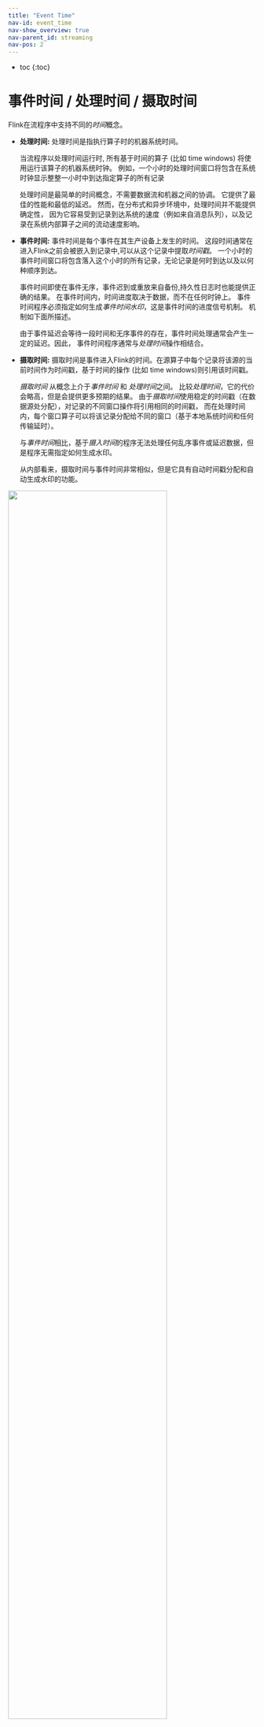 ```yaml
---
title: "Event Time"
nav-id: event_time
nav-show_overview: true
nav-parent_id: streaming
nav-pos: 2
---
```

<!--
Licensed to the Apache Software Foundation (ASF) under one
or more contributor license agreements.  See the NOTICE file
distributed with this work for additional information
regarding copyright ownership.  The ASF licenses this file
to you under the Apache License, Version 2.0 (the
"License"); you may not use this file except in compliance
with the License.  You may obtain a copy of the License at

  http://www.apache.org/licenses/LICENSE-2.0

Unless required by applicable law or agreed to in writing,
software distributed under the License is distributed on an
"AS IS" BASIS, WITHOUT WARRANTIES OR CONDITIONS OF ANY
KIND, either express or implied.  See the License for the
specific language governing permissions and limitations
under the License.
-->

* toc
{:toc}

# 事件时间 / 处理时间 / 摄取时间

Flink在流程序中支持不同的*时间*概念。

- **处理时间:** 处理时间是指执行算子时的机器系统时间。

    当流程序以处理时间运行时, 所有基于时间的算子 (比如 time windows) 将使用运行该算子的机器系统时钟。 
    例如，一个小时的处理时间窗口将包含在系统时钟显示整整一小时中到达指定算子的所有记录

    处理时间是最简单的时间概念，不需要数据流和机器之间的协调。 它提供了最佳的性能和最低的延迟。
    然而，在分布式和异步环境中，处理时间并不能提供确定性，
    因为它容易受到记录到达系统的速度（例如来自消息队列），以及记录在系统内部算子之间的流动速度影响。

- **事件时间:** 事件时间是每个事件在其生产设备上发生的时间。
    这段时间通常在进入Flink之前会被嵌入到记录中,可以从这个记录中提取*时间戳*。
    一个小时的事件时间窗口将包含落入这个小时的所有记录，无论记录是何时到达以及以何种顺序到达。

    事件时间即使在事件无序，事件迟到或重放来自备份,持久性日志时也能提供正确的结果。
    在事件时间内，时间进度取决于数据，而不在任何时钟上。
    事件时间程序必须指定如何生成*事件时间水印*，这是事件时间的进度信号机制。 
    机制如下面所描述。

    由于事件延迟会等待一段时间和无序事件的存在，事件时间处理通常会产生一定的延迟。因此，
    事件时间程序通常与*处理时间*操作相结合。

- **摄取时间:** 摄取时间是事件进入Flink的时间。在源算子中每个记录将该源的当前时间作为时间戳，基于时间的操作 (比如 time windows)则引用该时间戳。

     *摄取时间* 从概念上介于*事件时间* 和 *处理时间*之间。
    比较*处理时间*，它的代价会略高，但是会提供更多预期的结果。
    由于*摄取时间*使用稳定的时间戳（在数据源处分配），对记录的不同窗口操作将引用相同的时间戳，
    而在处理时间内，每个窗口算子可以将该记录分配给不同的窗口（基于本地系统时间和任何传输延时）。

    与*事件时间*相比，基于*摄入时间*的程序无法处理任何乱序事件或延迟数据，但是程序无需指定如何生成水印。

    从内部看来，摄取时间与事件时间非常相似，但是它具有自动时间戳分配和自动生成水印的功能。

<img src="{{ site.baseurl }}/fig/times_clocks.svg" class="center" width="80%" />


### 设置时间特征

Flink DataStream程序首先会设置*时间特征*。
这个设定定义了数据源的行为方式(例如, 是否分配时间戳), 以及时间应该被窗口算子使用的概念就像 `KeyedStream.timeWindow(Time.seconds(30))`.

以下例子展示了一个Flink程序，用于聚合每小时时间窗口中的事件。窗口的行为适应了时间特征。

<div class="codetabs" markdown="1">
<div data-lang="java" markdown="1">
{% highlight java %}
final StreamExecutionEnvironment env = StreamExecutionEnvironment.getExecutionEnvironment();

env.setStreamTimeCharacteristic(TimeCharacteristic.ProcessingTime);

// alternatively:
// env.setStreamTimeCharacteristic(TimeCharacteristic.IngestionTime);
// env.setStreamTimeCharacteristic(TimeCharacteristic.EventTime);

DataStream<MyEvent> stream = env.addSource(new FlinkKafkaConsumer09<MyEvent>(topic, schema, props));

stream
    .keyBy( (event) -> event.getUser() )
    .timeWindow(Time.hours(1))
    .reduce( (a, b) -> a.add(b) )
    .addSink(...);
{% endhighlight %}
</div>
<div data-lang="scala" markdown="1">
{% highlight scala %}
val env = StreamExecutionEnvironment.getExecutionEnvironment

env.setStreamTimeCharacteristic(TimeCharacteristic.ProcessingTime)

// alternatively:
// env.setStreamTimeCharacteristic(TimeCharacteristic.IngestionTime)
// env.setStreamTimeCharacteristic(TimeCharacteristic.EventTime)

val stream: DataStream[MyEvent] = env.addSource(new FlinkKafkaConsumer09[MyEvent](topic, schema, props))

stream
    .keyBy( _.getUser )
    .timeWindow(Time.hours(1))
    .reduce( (a, b) => a.add(b) )
    .addSink(...)
{% endhighlight %}
</div>
</div>


注意，为了在*事件时间*中运行此示例，该程序需要使用直接定义事件时间，并自己发出水印的数据源，
或者程序必须在数据源接入后注入*时间戳分配 & 水印生成*。
这些功能描述了如何访问事件时间戳，以及事件流显示的乱序程度。


以下部分描述*时间戳*和*水印*背后的一般机制。
关于如何在Flink DataStream API中使用时间戳分配和水印生成，请参阅
[Generating Timestamps / Watermarks]({{ site.baseurl }}/dev/event_timestamps_watermarks.html).


# 事件时间和水印

*注意：Flink从数据流模型中实现了许多技术。 要详细了解事件时间和水印，请查看下面的文章。*

  - [Streaming 101](https://www.oreilly.com/ideas/the-world-beyond-batch-streaming-101) by Tyler Akidau
  - The [Dataflow Model paper](https://research.google.com/pubs/archive/43864.pdf)


为了支持*事件时间*的流处理器需要一种方法来衡量事件时间的进度。
例如，当事件时间超过一个小时的结束时，需要通知建立每小时窗口的窗口算子。以便算子可以在程序中关闭该窗口。

*事件时间*可以独立于*处理时间* (通过挂钟测量)进行。
例如，在一个程序中，算子当前的*事件时间*可能稍微落后于*处理时间*（考虑到事件接收的延迟），
而两者都以相同的速度进行。
另一方面，在另一个流程序通过快速转发已经缓存在Kafka主题（或者别的消息队列）中的历史数据，
仅需几秒就可处理可能持续几周的事件时间。

------

Flink中测量事件时间进度的机制是**水印(watermarks)**。
水印作为数据流的一部分流动并带有时间戳 *t*。
*Watermark(t)* 声明了事件时间到达流中的时间 *t*，这意味着流中不应该带有时间戳 *t' <= t* 的元素
（即事件的时间戳早于或等于水印的时间戳）。

下图显示了具有（逻辑）时间戳和内嵌水印的事件流。
在这个例子中，事件是经过排序的（按照它们的时间戳），
这意味着水印只是流中简单的周期性标记。


<img src="{{ site.baseurl }}/fig/stream_watermark_in_order.svg" alt="A data stream with events (in order) and watermarks" class="center" width="65%" />

水印对*无序*流是至关重要的，如下所示，其事件不按时间戳排序。
一般来说，水印是流中某个点上的一种声明，所有达到这个点上时间戳的事件都应该到达。
一旦水印抵达算子，算子可以将其内部*事件时间时钟*提前到水印的值。

<img src="{{ site.baseurl }}/fig/stream_watermark_out_of_order.svg" alt="A data stream with events (out of order) and watermarks" class="center" width="65%" />


## 并行流中的水印

水印在源函数处或之后直接生成。
源函数的每个并行子任务通常独立生成其水印。
这些水印定义了特定并行源的事件时间。

随着水印在流程序流过，他们会在他们到达的算子时提前事件时间。 
每当算子提前发布事件时，它就会为其后续算子的下游生成一个新的水印。

一些算子消费多个输入流;例如union,或者算子遵循了*keyBy(...)* 或 *partition(...)* 函数。
这种算子的当前事件时间是其输入流事件时间的最小值。
随着其输入流更新他们的事件时间，算子也会进行更新。

下图展示了流经并行流的事件和水印，以及算子跟踪事件时间的示例。

<img src="{{ site.baseurl }}/fig/parallel_streams_watermarks.svg" alt="Parallel data streams and operators with events and watermarks" class="center" width="80%" />


## 延迟元素

某些元素可能会违反水印条件，这意味着即使在Watermark(t)出现之后，也会出现更多具有时间戳 *t'<= t* 的元素。
事实上，在许多现实世界的设置中，某些元素可能会被任意延迟，从而无法指定某个事件时间戳的所有元素将要发生的时间。
此外，即使延迟可能是有界的，延迟过多的水印通常也是不理想的，因为它在事件时间窗口的评估中引起太多延迟。

由于这个原因，流程序可能会明确地期望一些*迟到*的元素。
延迟元素是在系统事件时间时钟之后到达的元素（正如水印所示）已经超过了延迟元素时间戳的时间。
有关如何在事件时间窗口中使用延迟元素的更多信息，请参阅 [Allowed Lateness]({{ site.baseurl }}/dev/stream/operators/windows.html#allowed-lateness)


## 调试水印

请参考[Debugging Windows & Event Time]({{ site.baseurl }}/monitoring/debugging_event_time.html) 进行调试运行时水印。

{% top %}
